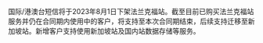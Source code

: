 国际/港澳台短信将于2023年8月1日下架法兰克福站。截至目前已购买法兰克福站服务并仍在合同期内使用中的客户，将支持至本次合同期结束，后续支持迁移至新加坡站。新增客户支持使用新加坡站及国内站数据存储等服务。
